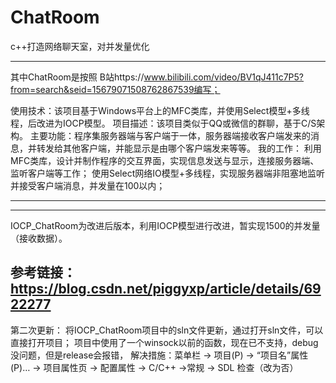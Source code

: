 # ChatRoom
c++打造网络聊天室，对并发量优化

----------------------------------------------------------------------------------------------------------------------------------
其中ChatRoom是按照
B站https://www.bilibili.com/video/BV1qJ411c7P5?from=search&seid=15679071508762867539编写；

使用技术：该项目基于Windows平台上的MFC类库，并使用Select模型+多线程，后改进为IOCP模型。
项目描述：该项目类似于QQ或微信的群聊，基于C/S架构。
主要功能：程序集服务器端与客户端于一体，服务器端接收客户端发来的消息，并转发给其他客户端，并能显示是由哪个客户端发来等等。
我的工作：
  利用MFC类库，设计并制作程序的交互界面，实现信息发送与显示，连接服务器端、监听客户端等工作；
  使用Select网络IO模型+多线程，实现服务器端非阻塞地监听并接受客户端消息，并发量在100以内；

----------------------------------------------------------------------------------------------------------------------------------

----------------------------------------------------------------------------------------------------------------------------------
IOCP_ChatRoom为改进后版本，利用IOCP模型进行改进，暂实现1500的并发量（接收数据）。

参考链接：https://blog.csdn.net/piggyxp/article/details/6922277
----------------------------------------------------------------------------------------------------------------------------------
第二次更新：
将IOCP_ChatRoom项目中的sln文件更新，通过打开sln文件，可以直接打开项目；
项目中使用了一个winsock以前的函数，现在已不支持，debug没问题，但是release会报错，
解决措施：菜单栏 -> 项目(P) -> “项目名”属性(P)… -> 项目属性页 -> 配置属性 -> C/C++ ->常规 -> SDL 检查（改为否）